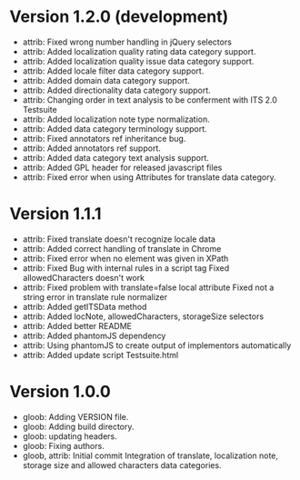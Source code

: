 Version 1.2.0 (development)
===========================

* attrib: Fixed wrong number handling in jQuery selectors
* attrib: Added localization quality rating data category support.
* attrib: Added localization quality issue data category support.
* attrib: Added locale filter data category support.
* attrib: Added domain data category support.
* attrib: Added directionality data category support.
* attrib: Changing order in text analysis to be conferment with ITS 2.0 Testsuite
* attrib: Added localization note type normalization.
* attrib: Added data category terminology support.
* attrib: Fixed annotators ref inheritance bug.
* attrib: Added annotators ref support.
* attrib: Added data category text analysis support.
* attrib: Added GPL header for released javascript files
* attrib: Fixed error when using Attributes for translate data category.

Version 1.1.1
=============

* attrib: Fixed translate doesn't recognize locale data
* attrib: Added correct handling of translate in Chrome
* attrib: Fixed error when no element was given in XPath
* attrib: Fixed Bug with internal rules in a script tag Fixed allowedCharacters doesn't work
* attrib: Fixed problem with translate=false local attribute Fixed not a string error in translate rule normalizer
* attrib: Added getITSData method
* attrib: Added locNote, allowedCharacters, storageSize selectors
* attrib: Added better README
* attrib: Added phantomJS dependency
* attrib: Using phantomJS to create output of implementors automatically
* attrib: Added update script Testsuite.html

Version 1.0.0
=============

* gloob: Adding VERSION file.
* gloob: Adding build directory.
* gloob: updating headers.
* gloob: Fixing authors.
* gloob, attrib: Initial commit
  Integration of translate, localization note, storage size and allowed
  characters data categories.

